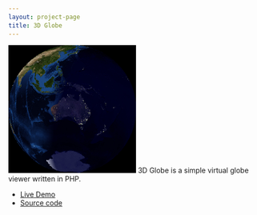 ```yaml
---
layout: project-page
title: 3D Globe
---
```


<img src="http://github.com/davidar/3dglobe/raw/master/screenshot.png" class="top right" alt="Screenshot" />
3D Globe is a simple virtual globe viewer written in PHP.

 - [Live Demo][1]
 - [Source code][2]

 [1]: http://php.da.vidr.cc/projects/3dglobe/
 [2]: http://github.com/davidar/3dglobe
